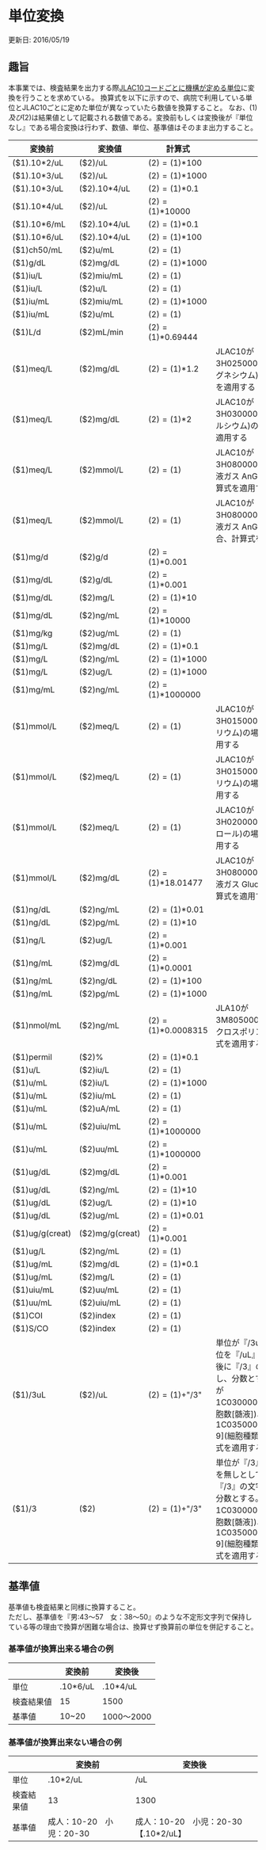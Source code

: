 # 単位変換
更新日: 2016/05/19
## 趣旨
本事業では、検査結果を出力する際[JLAC10コードごとに機構が定める単位](https://github.com/nhoHQ/SSMIX2_support_documents/blob/master/doc/jlac10_units.md)に変換を行うことを求めている。
換算式を以下に示すので、病院で利用している単位とJLAC10ごとに定めた単位が異なっていたら数値を換算すること。
なお、($1)及び($2)は結果値として記載される数値である。変換前もしくは変換後が『単位なし』である場合変換は行わず、数値、単位、基準値はそのまま出力すること。

|変換前|変換値|計算式|備考|
|----|----|----|----|
|($1).10\*2/uL|($2)/uL|($2)=($1)\*100||
|($1).10\*3/uL|($2)/uL|($2)=($1)\*1000||
|($1).10\*3/uL|($2).10*4/uL|($2)=($1)\*0.1||
|($1).10\*4/uL|($2)/uL|($2)=($1)\*10000||
|($1).10\*6/mL|($2).10\*4/uL|($2)=($1)\*0.1||
|($1).10\*6/uL|($2).10\*4/uL|($2)=($1)\*100||
|($1)ch50/mL|($2)u/mL|($2)=($1)||
|($1)g/dL|($2)mg/dL|($2)=($1)\*1000||
|($1)iu/L|($2)miu/mL|($2)=($1)||
|($1)iu/L|($2)u/L|($2)=($1)||
|($1)iu/mL|($2)miu/mL|($2)=($1)\*1000||
|($1)iu/mL|($2)u/mL|($2)=($1)||
|($1)L/d|($2)mL/min|($2)=($1)\*0.69444||
|($1)meq/L|($2)mg/dL|($2)=($1)\*1.2|JLAC10が3H025000002327101(マグネシウム)の場合、計算式を適用する|
|($1)meq/L|($2)mg/dL|($2)=($1)\*2|JLAC10が3H030000002327101(カルシウム)の場合、計算式を適用する|
|($1)meq/L|($2)mmol/L|($2)=($1)|JLAC10が3H080000001927065(血液ガス AnGap)の場合、計算式を適用する|
|($1)meq/L|($2)mmol/L|($2)=($1)|JLAC10が3H080000001927066(血液ガス AnGap(K+))の場合、計算式を適用する。|
|($1)mg/d|($2)g/d|($2)=($1)\*0.001||
|($1)mg/dL|($2)g/dL|($2)=($1)\*0.001||
|($1)mg/dL|($2)mg/L|($2)=($1)\*10||
|($1)mg/dL|($2)ng/mL|($2)=($1)\*10000||
|($1)mg/kg|($2)ug/mL|($2)=($1)||
|($1)mg/L|($2)mg/dL|($2)=($1)\*0.1||
|($1)mg/L|($2)ng/mL|($2)=($1)\*1000||
|($1)mg/L|($2)ug/L|($2)=($1)\*1000||
|($1)mg/mL|($2)ng/mL|($2)=($1)\*1000000||
|($1)mmol/L|($2)meq/L|($2)=($1)|JLAC10が3H015000000126101(カリウム)の場合、計算式を適用する|
|($1)mmol/L|($2)meq/L|($2)=($1)|JLAC10が3H015000002326101(カリウム)の場合、計算式を適用する|
|($1)mmol/L|($2)meq/L|($2)=($1)|JLAC10が3H020000002326101(クロール)の場合、計算式を適用する|
|($1)mmol/L|($2)mg/dL|($2)=($1)\*18.01477|JLAC10が3H080000001927085(血液ガス Glucose)の場合、計算式を適用する|
|($1)ng/dL|($2)ng/mL|($2)=($1)\*0.01||
|($1)ng/dL|($2)pg/mL|($2)=($1)\*10||
|($1)ng/L|($2)ug/L|($2)=($1)\*0.001||
|($1)ng/mL|($2)mg/dL|($2)=($1)\*0.0001||
|($1)ng/mL|($2)ng/dL|($2)=($1)\*100||
|($1)ng/mL|($2)pg/mL|($2)=($1)\*1000||
|($1)nmol/mL|($2)ng/mL|($2)=($1)\*0.0008315|JLA10が3M805000001905301(シクロスポリン)の場合、計算式を適用する|
|($1)permil|($2)%|($2)=($1)\*0.1||
|($1)u/L|($2)iu/L|($2)=($1)||
|($1)u/mL|($2)iu/L|($2)=($1)\*1000||
|($1)u/mL|($2)iu/mL|($2)=($1)||
|($1)u/mL|($2)uA/mL|($2)=($1)||
|($1)u/mL|($2)uiu/mL|($2)=($1)\*1000000||
|($1)u/mL|($2)uu/mL|($2)=($1)\*1000000||
|($1)ug/dL|($2)mg/dL|($2)=($1)\*0.001||
|($1)ug/dL|($2)ng/mL|($2)=($1)\*10||
|($1)ug/dL|($2)ug/L|($2)=($1)\*10||
|($1)ug/dL|($2)ug/mL|($2)=($1)\*0.01||
|($1)ug/g(creat)|($2)mg/g(creat)|($2)=($1)\*0.001||
|($1)ug/L|($2)ng/mL|($2)=($1)||
|($1)ug/mL|($2)mg/dL|($2)=($1)\*0.1||
|($1)ug/mL|($2)mg/L|($2)=($1)||
|($1)uiu/mL|($2)uu/mL|($2)=($1)||
|($1)uu/mL|($2)uiu/mL|($2)=($1)||
|($1)COI|($2)index|($2)=($1)||
|($1)S/CO|($2)index|($2)=($1)||
|($1)/3uL|($2)/uL|($2)=($1)+"/3"|単位が『/3uL』の場合、単位を『/uL』として、結果の後に『/3』の文字列を記載し、分数とする。JLAC10が1C030000004192001(細胞数[髄液])、1C03500000419205\[1-9]\(細胞種類[髄液])の場合、式を適用する。|
|($1)/3|($2)|($2)=($1)+"/3"|単位が『/3』の場合、単位を無しとして、結果の後に『/3』の文字列を記載し、分数とする。JLAC10が1C030000004192001(細胞数[髄液])、1C03500000419205\[1-9]\(細胞種類[髄液])の場合、式を適用する。|

## 基準値
基準値も検査結果と同様に換算すること。  
ただし、基準値を『男:43～57　女：38～50』のような不定形文字列で保持している等の理由で換算が困難な場合は、換算せず換算前の単位を併記すること。

### 基準値が換算出来る場合の例

||変換前|変換後|
|----|----|----|
|単位|.10\*6/uL|.10\*4/uL|
|検査結果値|15|1500|
|基準値|10~20|1000～2000|

### 基準値が換算出来ない場合の例

||変換前|変換後|
|----|----|----|
|単位|.10\*2/uL|/uL|
|検査結果値|13|1300|
|基準値|成人：10-20　小児：20-30|成人：10-20　小児：20-30 【.10\*2/uL】|
